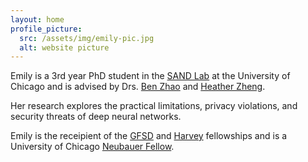 ```yaml
---
layout: home
profile_picture:
  src: /assets/img/emily-pic.jpg
  alt: website picture
---
```


<p>
Emily is a 3rd year PhD student in the <a href="http://sandlab.cs.uchicago.edu" target="_blank">SAND Lab</a> at the University of Chicago and is advised by Drs. <a href="http://people.cs.uchicago.edu/~ravenben/" target= "_blank">Ben Zhao</a> and <a href="http://people.cs.uchicago.edu/~htzheng/" target="_blank">Heather Zheng</a>.
</p>


<p>
Her research explores the practical limitations, privacy violations, and security threats of deep neural networks.
</p>

<p>
Emily is the receipient of the <a href="https://stemfellowships.org/" target="_blank">GFSD</a> and <a href="https://msfdn.org/harveyfellows/overview/" target="_blank">Harvey</a> fellowships and is a University of Chicago <a href="https://grad.uchicago.edu/fellowships/neubauer-fellows/" target="_blank">Neubauer Fellow</a>. 
</p>

